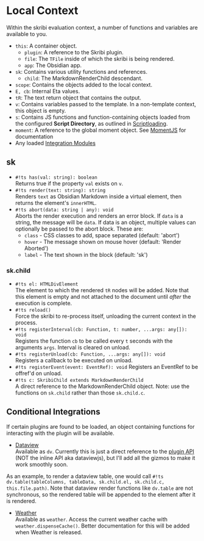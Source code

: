 # Local Context 

Within the skribi evaluation context, a number of functions and variables are available to you. 

- `this`: A container object.
    - `plugin`: A reference to the Skribi plugin. 
    - `file`: The `TFile` inside of which the skribi is being rendered. 
    - `app`: The Obsidian app.
- `sk`: Contains various utility functions and references.   
    - `child`: The MarkdownRenderChild descendant.
- `scope`: Contains the objects added to the local context.
- `E, cb`: Internal Eta values.
- `tR`: The text return object that contains the output.
- `v`: Contains variables passed to the template. In a non-template context, this object is empty.
- `s`: Contains JS functions and function-containing objects loaded from the configured **Script Directory**, as outlined in [Scriptloading](/scripting/scriptloading).
- `moment`: A reference to the global moment object. See [MomentJS](https://momentjs.com/) for documentation
- Any loaded [Integration Modules](#conditional-integrations)

## sk

- `#!ts has(val: string): boolean`  
Returns true if the property `val` exists on `v`. 
- `#!ts render(text: string): string`  
Renders `text` as Obsidian Markdown inside a virtual element, then returns the element's `innerHTML`.
- `#!ts abort(data: string | any): void`  
Aborts the render execution and renders an error block. If `data` is a string, the message will be `data`. If data is an object, multiple values can optionally be passed to the abort block. These are: 
    - `class` - CSS classes to add, space separated (default: 'abort')
    - `hover` - The message shown on mouse hover (default: 'Render Aborted')
    - `label` - The text shown in the block (default: 'sk')

### sk.child

- `#!ts el: HTMLDivElement`  
The element to which the rendered `tR` nodes will be added. Note that this element is empty and not attached to the document until *after* the execution is complete.
- `#!ts reload()`  
Force the skribi to re-process itself, unloading the current context in the process.
- `#!ts registerInterval(cb: Function, t: number, ...args: any[]): void`  
Registers the function `cb` to be called every `t` seconds with the arguments `args`. Interval is cleared on unload.
- `#!ts registerUnload(cb: Function, ...args: any[]): void`  
Registers a callback to be executed on unload.
- `#!ts registerEvent(event: EventRef): void`
Registers an EventRef to be offref'd on unload.
- `#!ts c: SkribiChild extends MarkdownRenderChild`   
A direct reference to the MarkdownRenderChild object. Note: use the functions on `sk.child` rather than those `sk.child.c`. 

## Conditional Integrations

If certain plugins are found to be loaded, an object containing functions for interacting with the plugin will be available.

- [Dataview](https://github.com/blacksmithgu/obsidian-dataview)  
Available as `dv`. Currently this is just a direct reference to the [plugin API](https://github.com/blacksmithgu/obsidian-dataview/blob/master/src/api/plugin-api.ts) (NOT the inline API aka dataviewjs), but I'll add all the gizmos to make it work smoothly soon. 

As an example, to render a dataview table, one would call `#!ts dv.table(tableColumns, tableData, sk.child.el, sk.child.c, this.file.path)`. Note that dataview render functions like `dv.table` are not synchronous, so the rendered table will be appended to the element after it is rendered.

- [Weather](https://github.com/Azulaloi/obsidian-weather)  
Available as `weather`. Access the current weather cache with `weather.dispenseCache()`. Better documentation for this will be added when Weather is released. 

